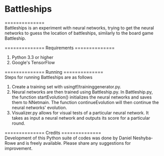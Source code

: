 # Battleships  
==============  
Battleships is an experiment with neural networks, trying to get the neural networks to guess the location of battleships, similarly to the board game Battleship.  

==============  Requirements  ==============  
1) Python 3.3 or higher
2) Google's TensorFlow


==============  Running ==============   
Steps for running Battleships are as follows
1) Create a training set with usingtf/traininggenerator.py.    
2) Neural networks are then trained using Battleship.py. In Battleship.py, the function startEvolution() initializes the neural networks and saves them to NNetmain. The function continueEvolution will then continue the neural networks' evolution.  
3) Visualizer.py allows for visual tests of a particular neural network. It takes as input a neural network and outputs its score for a particular round.  


============== Credits ==============   
Development of this Python suite of codes was done by Daniel Neshyba-Rowe and is freely available. Please share any suggestions for improvement.
